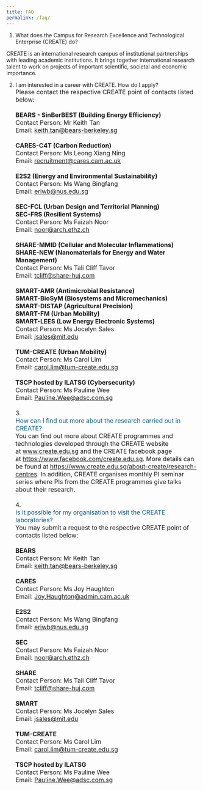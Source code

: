 ```yaml
---
title: FAQ
permalink: /faq/
---
```

1. What does the Campus for Research Excellence and Technological Enterprise (CREATE) do?

CREATE is an international research campus of institutional partnerships with leading academic institutions. It brings together international research talent to work on projects of important scientific, societal and economic importance.

2. I am interested in a career with CREATE. How do I apply?<div style="margin: 0px; padding: 0px; box-sizing: border-box; font-size: 16.0208px;" data-faqid="205ec275-3a49-4d09-9256-c25de9a3b52c" data-id="1106678" id="faq_answer_1" class="faq_answer"><div style="margin: 0px; padding: 0px; box-sizing: border-box; font-size: 16.0224px;"><div style="margin: 0px; padding: 0px; box-sizing: border-box; font-size: 16.024px;" class="faq-answer-body">Please contact the respective CREATE point of contacts listed below: &nbsp;<div style="margin: 0px; padding: 0px; box-sizing: border-box; font-size: 16.0256px;"><br style="margin: 0px; padding: 0px; box-sizing: border-box; font-size: 16.0272px;"></div><div style="margin: 0px; padding: 0px; box-sizing: border-box; font-size: 16.0256px;"><strong style="margin: 0px; padding: 0px; box-sizing: border-box; font-size: 16.0272px;">BEARS - SinBerBEST (Building Energy Efficiency)&nbsp;</strong></div><div style="margin: 0px; padding: 0px; box-sizing: border-box; font-size: 16.0256px;">Contact Person: Mr Keith Tan&nbsp;<br style="margin: 0px; padding: 0px; box-sizing: border-box; font-size: 16.0272px;"></div><div style="margin: 0px; padding: 0px; box-sizing: border-box; font-size: 16.0256px;">Email:&nbsp;<a style="margin: 0px; padding: 0px; box-sizing: border-box; font-size: 16.0272px; text-decoration: none; color: rgb(11, 90, 127);" href="mailto:keith.tan@bears-berkeley.sg">keith.tan@bears-berkeley.sg</a>&nbsp;</div><div style="margin: 0px; padding: 0px; box-sizing: border-box; font-size: 16.0256px;"><br style="margin: 0px; padding: 0px; box-sizing: border-box; font-size: 16.0272px;"></div><div style="margin: 0px; padding: 0px; box-sizing: border-box; font-size: 16.0256px;"><strong style="margin: 0px; padding: 0px; box-sizing: border-box; font-size: 16.0272px;">CARES-C4T (Carbon Reduction)</strong>&nbsp;</div><div style="margin: 0px; padding: 0px; box-sizing: border-box; font-size: 16.0256px;">Contact Person: Ms Leong Xiang Ning</div><div style="margin: 0px; padding: 0px; box-sizing: border-box; font-size: 16.0256px;">Email:&nbsp;recruitment@cares.cam.ac.uk&nbsp;</div><div style="margin: 0px; padding: 0px; box-sizing: border-box; font-size: 16.0256px;"><br style="margin: 0px; padding: 0px; box-sizing: border-box; font-size: 16.0272px;"></div><div style="margin: 0px; padding: 0px; box-sizing: border-box; font-size: 16.0256px;"><strong style="margin: 0px; padding: 0px; box-sizing: border-box; font-size: 16.0272px;">E2S2 (Energy and Environmental Sustainability)</strong>&nbsp;</div><div style="margin: 0px; padding: 0px; box-sizing: border-box; font-size: 16.0256px;">Contact Person: Ms Wang Bingfang&nbsp;</div><div style="margin: 0px; padding: 0px; box-sizing: border-box; font-size: 16.0256px;">Email:&nbsp;<a style="margin: 0px; padding: 0px; box-sizing: border-box; font-size: 16.0272px; text-decoration: none; color: rgb(11, 90, 127);" href="mailto:eriwb@nus.edu.sg">eriwb@nus.edu.sg</a>&nbsp;</div><div style="margin: 0px; padding: 0px; box-sizing: border-box; font-size: 16.0256px;"><br style="margin: 0px; padding: 0px; box-sizing: border-box; font-size: 16.0272px;"></div><div style="margin: 0px; padding: 0px; box-sizing: border-box; font-size: 16.0256px;"><strong style="margin: 0px; padding: 0px; box-sizing: border-box; font-size: 16.0272px;">SEC-FCL (Urban Design and Territorial Planning)&nbsp;</strong></div><div style="margin: 0px; padding: 0px; box-sizing: border-box; font-size: 16.0256px;"><strong style="margin: 0px; padding: 0px; box-sizing: border-box; font-size: 16.0272px;">SEC-FRS (Resilient Systems)</strong>&nbsp;</div><div style="margin: 0px; padding: 0px; box-sizing: border-box; font-size: 16.0256px;">Contact Person: Ms Faizah Noor&nbsp;</div><div style="margin: 0px; padding: 0px; box-sizing: border-box; font-size: 16.0256px;">Email:&nbsp;<a style="margin: 0px; padding: 0px; box-sizing: border-box; font-size: 16.0272px; text-decoration: none; color: rgb(11, 90, 127);" href="mailto:noor@arch.ethz.ch">noor@arch.ethz.ch</a>&nbsp;</div><div style="margin: 0px; padding: 0px; box-sizing: border-box; font-size: 16.0256px;"><br style="margin: 0px; padding: 0px; box-sizing: border-box; font-size: 16.0272px;"></div><div style="margin: 0px; padding: 0px; box-sizing: border-box; font-size: 16.0256px;"><strong style="margin: 0px; padding: 0px; box-sizing: border-box; font-size: 16.0272px;">SHARE-MMID (Cellular and Molecular Inflammations)&nbsp;</strong></div><div style="margin: 0px; padding: 0px; box-sizing: border-box; font-size: 16.0256px;"><strong style="margin: 0px; padding: 0px; box-sizing: border-box; font-size: 16.0272px;">SHARE-NEW (Nanomaterials for Energy and Water Management)</strong>&nbsp;</div><div style="margin: 0px; padding: 0px; box-sizing: border-box; font-size: 16.0256px;">Contact Person: Ms Tali Cliff Tavor&nbsp;</div><div style="margin: 0px; padding: 0px; box-sizing: border-box; font-size: 16.0256px;">Email:&nbsp;<a style="margin: 0px; padding: 0px; box-sizing: border-box; font-size: 16.0272px; text-decoration: none; color: rgb(11, 90, 127);" href="mailto:tcliff@share-huj.com">tcliff@share-huj.com</a>&nbsp;</div><div style="margin: 0px; padding: 0px; box-sizing: border-box; font-size: 16.0256px;"><br style="margin: 0px; padding: 0px; box-sizing: border-box; font-size: 16.0272px;"></div><div style="margin: 0px; padding: 0px; box-sizing: border-box; font-size: 16.0256px;"><strong style="margin: 0px; padding: 0px; box-sizing: border-box; font-size: 16.0272px;">SMART-AMR (Antimicrobial Resistance)&nbsp;</strong></div><div style="margin: 0px; padding: 0px; box-sizing: border-box; font-size: 16.0256px;"><strong style="margin: 0px; padding: 0px; box-sizing: border-box; font-size: 16.0272px;">SMART-BioSyM (Biosystems and Micromechanics)&nbsp;</strong></div><div style="margin: 0px; padding: 0px; box-sizing: border-box; font-size: 16.0256px;"><strong style="margin: 0px; padding: 0px; box-sizing: border-box; font-size: 16.0272px;">SMART-DISTAP (Agricultural Precision)&nbsp;</strong></div><div style="margin: 0px; padding: 0px; box-sizing: border-box; font-size: 16.0256px;"><strong style="margin: 0px; padding: 0px; box-sizing: border-box; font-size: 16.0272px;">SMART-FM (Urban Mobility)&nbsp;</strong></div><div style="margin: 0px; padding: 0px; box-sizing: border-box; font-size: 16.0256px;"><strong style="margin: 0px; padding: 0px; box-sizing: border-box; font-size: 16.0272px;">SMART-LEES (Low Energy Electronic Systems)</strong>&nbsp;</div><div style="margin: 0px; padding: 0px; box-sizing: border-box; font-size: 16.0256px;">Contact Person: Ms Jocelyn Sales&nbsp;</div><div style="margin: 0px; padding: 0px; box-sizing: border-box; font-size: 16.0256px;">Email:&nbsp;<a style="margin: 0px; padding: 0px; box-sizing: border-box; font-size: 16.0272px; text-decoration: none; color: rgb(11, 90, 127);" href="mailto:jsales@mit.edu">jsales@mit.edu</a>&nbsp;</div><div style="margin: 0px; padding: 0px; box-sizing: border-box; font-size: 16.0256px;"><br style="margin: 0px; padding: 0px; box-sizing: border-box; font-size: 16.0272px;"></div><div style="margin: 0px; padding: 0px; box-sizing: border-box; font-size: 16.0256px;"><strong style="margin: 0px; padding: 0px; box-sizing: border-box; font-size: 16.0272px;">TUM-CREATE (Urban Mobility)</strong>&nbsp;</div><div style="margin: 0px; padding: 0px; box-sizing: border-box; font-size: 16.0256px;">Contact Person: Ms Carol Lim&nbsp;</div><div style="margin: 0px; padding: 0px; box-sizing: border-box; font-size: 16.0256px;">Email:&nbsp;<a style="margin: 0px; padding: 0px; box-sizing: border-box; font-size: 16.0272px; text-decoration: none; color: rgb(11, 90, 127);" href="mailto:carol.lim@tum-create.edu.sg">carol.lim@tum-create.edu.sg</a>&nbsp;</div><div style="margin: 0px; padding: 0px; box-sizing: border-box; font-size: 16.0256px;"><br style="margin: 0px; padding: 0px; box-sizing: border-box; font-size: 16.0272px;"></div><div style="margin: 0px; padding: 0px; box-sizing: border-box; font-size: 16.0256px;"><strong style="margin: 0px; padding: 0px; box-sizing: border-box; font-size: 16.0272px;">TSCP hosted by ILATSG (Cybersecurity)</strong>&nbsp;</div><div style="margin: 0px; padding: 0px; box-sizing: border-box; font-size: 16.0256px;">Contact Person: Ms Pauline Wee&nbsp;</div><div style="margin: 0px; padding: 0px; box-sizing: border-box; font-size: 16.0256px;">Email:&nbsp;<a style="margin: 0px; padding: 0px; box-sizing: border-box; font-size: 16.0272px; text-decoration: none; color: rgb(11, 90, 127);" href="mailto:Pauline.Wee@adsc.com.sg">Pauline.Wee@adsc.com.sg</a></div></div></div><div style="margin: 0px; padding: 0px; box-sizing: border-box; font-size: 16.0224px;" id="faq_tool_1106678" class="faq-tool"><div style="margin: 0px; padding: 0px; box-sizing: border-box; font-size: 16.024px;" class="faq-tool-btn"><br style="margin: 0px; padding: 0px; box-sizing: border-box; font-size: 16.0256px;"></div></div></div><div style="margin: 0px; padding: 0px; box-sizing: border-box; font-size: 16.0192px;" id="faqx_2" class="faq_no">3.</div><div style="margin: 0px; padding: 0px; box-sizing: border-box; font-size: 16.0192px;"><div style="margin: 0px; padding: 0px; box-sizing: border-box; font-size: 16.0208px;" id="FAQ_1106679" class="faq_topic"><a style="margin: 0px; padding: 0px; box-sizing: border-box; font-size: 16.0224px; text-decoration: none; color: rgb(11, 90, 127);" title="View answer" tabindex="410" id="1106679">How can I find out more about the research carried out in CREATE?</a></div><div style="margin: 0px; padding: 0px; box-sizing: border-box; font-size: 16.0208px;" data-faqid="4737db45-337a-4bd0-bb9c-cc937740f171" data-id="1106679" id="faq_answer_2" class="faq_answer"><div style="margin: 0px; padding: 0px; box-sizing: border-box; font-size: 16.0224px;"><div style="margin: 0px; padding: 0px; box-sizing: border-box; font-size: 16.024px;" class="faq-answer-body">You can find out more about CREATE programmes and technologies developed through the CREATE website at&nbsp;<a style="margin: 0px; padding: 0px; box-sizing: border-box; font-size: 16.0256px; text-decoration: none; color: rgb(11, 90, 127);" href="https://www.create.edu.sg/">www.create.edu.sg</a>&nbsp;and the CREATE facebook page at&nbsp;<a style="margin: 0px; padding: 0px; box-sizing: border-box; font-size: 16.0256px; text-decoration: none; color: rgb(11, 90, 127);" href="https://www.facebook.com/create.edu.sg" target="_blank">https://www.facebook.com/create.edu.sg</a>. More details can be found at&nbsp;<a style="margin: 0px; padding: 0px; box-sizing: border-box; font-size: 16.0256px; text-decoration: none; color: rgb(11, 90, 127);" href="https://www.create.edu.sg/about-create/research-centres">https://www.create.edu.sg/about-create/research-centres</a>. In addition, CREATE organises monthly PI seminar series where PIs from the CREATE programmes give talks about their research.</div></div><div style="margin: 0px; padding: 0px; box-sizing: border-box; font-size: 16.0224px;" id="faq_tool_1106679" class="faq-tool"><div style="margin: 0px; padding: 0px; box-sizing: border-box; font-size: 16.024px;" class="faq-tool-btn">&nbsp;</div></div></div></div><div style="margin: 0px; padding: 0px; box-sizing: border-box; font-size: 16.0192px;" id="faqx_3" class="faq_no">4.</div><div style="margin: 0px; padding: 0px; box-sizing: border-box; font-size: 16.0192px;"><div style="margin: 0px; padding: 0px; box-sizing: border-box; font-size: 16.0208px;" id="FAQ_1106680" class="faq_topic"><a style="margin: 0px; padding: 0px; box-sizing: border-box; font-size: 16.0224px; text-decoration: none; color: rgb(11, 90, 127);" title="View answer" tabindex="415" id="1106680">Is it possible for my organisation to visit the CREATE laboratories?</a></div><div style="margin: 0px; padding: 0px; box-sizing: border-box; font-size: 16.0208px;" data-faqid="1e73c034-1190-4c5d-ab68-efa80fb6d175" data-id="1106680" id="faq_answer_3" class="faq_answer"><div style="margin: 0px; padding: 0px; box-sizing: border-box; font-size: 16.0224px;"><div style="margin: 0px; padding: 0px; box-sizing: border-box; font-size: 16.024px;" class="faq-answer-body"><div style="margin: 0px; padding: 0px; box-sizing: border-box; font-size: 16.0256px;">You may submit a request to the respective CREATE point of contacts listed below:</div><div style="margin: 0px; padding: 0px; box-sizing: border-box; font-size: 16.0256px;"><br style="margin: 0px; padding: 0px; box-sizing: border-box; font-size: 16.0272px;"></div><div style="margin: 0px; padding: 0px; box-sizing: border-box; font-size: 16.0256px;"><strong style="margin: 0px; padding: 0px; box-sizing: border-box; font-size: 16.0272px;">BEARS</strong></div><div style="margin: 0px; padding: 0px; box-sizing: border-box; font-size: 16.0256px;">Contact Person: Mr Keith Tan</div><div style="margin: 0px; padding: 0px; box-sizing: border-box; font-size: 16.0256px;">Email:&nbsp;<a style="margin: 0px; padding: 0px; box-sizing: border-box; font-size: 16.0272px; text-decoration: none; color: rgb(11, 90, 127);" href="mailto:keith.tan@bears-berkeley.sg">keith.tan@bears-berkeley.sg</a></div><div style="margin: 0px; padding: 0px; box-sizing: border-box; font-size: 16.0256px;"><br style="margin: 0px; padding: 0px; box-sizing: border-box; font-size: 16.0272px;"></div><div style="margin: 0px; padding: 0px; box-sizing: border-box; font-size: 16.0256px;"><strong style="margin: 0px; padding: 0px; box-sizing: border-box; font-size: 16.0272px;">CARES</strong></div><div style="margin: 0px; padding: 0px; box-sizing: border-box; font-size: 16.0256px;">Contact Person: Ms Joy Haughton</div><div style="margin: 0px; padding: 0px; box-sizing: border-box; font-size: 16.0256px;">Email:&nbsp;<a style="margin: 0px; padding: 0px; box-sizing: border-box; font-size: 16.0272px; text-decoration: none; color: rgb(11, 90, 127);" href="mailto:Joy.Haughton@admin.cam.ac.uk">Joy.Haughton@admin.cam.ac.uk</a></div><div style="margin: 0px; padding: 0px; box-sizing: border-box; font-size: 16.0256px;"><br style="margin: 0px; padding: 0px; box-sizing: border-box; font-size: 16.0272px;"></div><div style="margin: 0px; padding: 0px; box-sizing: border-box; font-size: 16.0256px;"><strong style="margin: 0px; padding: 0px; box-sizing: border-box; font-size: 16.0272px;">E2S2</strong></div><div style="margin: 0px; padding: 0px; box-sizing: border-box; font-size: 16.0256px;">Contact Person: Ms Wang Bingfang</div><div style="margin: 0px; padding: 0px; box-sizing: border-box; font-size: 16.0256px;">Email:&nbsp;<a style="margin: 0px; padding: 0px; box-sizing: border-box; font-size: 16.0272px; text-decoration: none; color: rgb(11, 90, 127);" href="mailto:eriwb@nus.edu.sg">eriwb@nus.edu.sg</a></div><div style="margin: 0px; padding: 0px; box-sizing: border-box; font-size: 16.0256px;"><br style="margin: 0px; padding: 0px; box-sizing: border-box; font-size: 16.0272px;"></div><div style="margin: 0px; padding: 0px; box-sizing: border-box; font-size: 16.0256px;"><strong style="margin: 0px; padding: 0px; box-sizing: border-box; font-size: 16.0272px;">SEC</strong></div><div style="margin: 0px; padding: 0px; box-sizing: border-box; font-size: 16.0256px;">Contact Person: Ms Faizah Noor</div><div style="margin: 0px; padding: 0px; box-sizing: border-box; font-size: 16.0256px;">Email:&nbsp;<a style="margin: 0px; padding: 0px; box-sizing: border-box; font-size: 16.0272px; text-decoration: none; color: rgb(11, 90, 127);" href="mailto:noor@arch.ethz.ch">noor@arch.ethz.ch</a></div><div style="margin: 0px; padding: 0px; box-sizing: border-box; font-size: 16.0256px;"><br style="margin: 0px; padding: 0px; box-sizing: border-box; font-size: 16.0272px;"></div><div style="margin: 0px; padding: 0px; box-sizing: border-box; font-size: 16.0256px;"><strong style="margin: 0px; padding: 0px; box-sizing: border-box; font-size: 16.0272px;">SHARE</strong></div><div style="margin: 0px; padding: 0px; box-sizing: border-box; font-size: 16.0256px;">Contact Person: Ms Tali Cliff Tavor</div><div style="margin: 0px; padding: 0px; box-sizing: border-box; font-size: 16.0256px;">Email:&nbsp;<a style="margin: 0px; padding: 0px; box-sizing: border-box; font-size: 16.0272px; text-decoration: none; color: rgb(11, 90, 127);" href="mailto:tcliff@share-huj.com">tcliff@share-huj.com</a></div><div style="margin: 0px; padding: 0px; box-sizing: border-box; font-size: 16.0256px;"><br style="margin: 0px; padding: 0px; box-sizing: border-box; font-size: 16.0272px;"></div><div style="margin: 0px; padding: 0px; box-sizing: border-box; font-size: 16.0256px;"><strong style="margin: 0px; padding: 0px; box-sizing: border-box; font-size: 16.0272px;">SMART</strong></div><div style="margin: 0px; padding: 0px; box-sizing: border-box; font-size: 16.0256px;">Contact Person: Ms Jocelyn Sales</div><div style="margin: 0px; padding: 0px; box-sizing: border-box; font-size: 16.0256px;">Email:&nbsp;<a style="margin: 0px; padding: 0px; box-sizing: border-box; font-size: 16.0272px; text-decoration: none; color: rgb(11, 90, 127);" href="mailto:jsales@mit.edu">jsales@mit.edu</a></div><div style="margin: 0px; padding: 0px; box-sizing: border-box; font-size: 16.0256px;"><br style="margin: 0px; padding: 0px; box-sizing: border-box; font-size: 16.0272px;"></div><div style="margin: 0px; padding: 0px; box-sizing: border-box; font-size: 16.0256px;"><strong style="margin: 0px; padding: 0px; box-sizing: border-box; font-size: 16.0272px;">TUM-CREATE</strong></div><div style="margin: 0px; padding: 0px; box-sizing: border-box; font-size: 16.0256px;">Contact Person: Ms Carol Lim</div><div style="margin: 0px; padding: 0px; box-sizing: border-box; font-size: 16.0256px;">Email:&nbsp;<a style="margin: 0px; padding: 0px; box-sizing: border-box; font-size: 16.0272px; text-decoration: none; color: rgb(11, 90, 127);" href="mailto:carol.lim@tum-create.edu.sg">carol.lim@tum-create.edu.sg</a></div><div style="margin: 0px; padding: 0px; box-sizing: border-box; font-size: 16.0256px;"><br style="margin: 0px; padding: 0px; box-sizing: border-box; font-size: 16.0272px;"></div><div style="margin: 0px; padding: 0px; box-sizing: border-box; font-size: 16.0256px;"><strong style="margin: 0px; padding: 0px; box-sizing: border-box; font-size: 16.0272px;">TSCP hosted by ILATSG</strong></div><div style="margin: 0px; padding: 0px; box-sizing: border-box; font-size: 16.0256px;">Contact Person: Ms Pauline Wee</div><div style="margin: 0px; padding: 0px; box-sizing: border-box; font-size: 16.0256px;">Email:&nbsp;<a style="margin: 0px; padding: 0px; box-sizing: border-box; font-size: 16.0272px; text-decoration: none; color: rgb(11, 90, 127);" href="mailto:Pauline.Wee@adsc.com.sg">Pauline.Wee@adsc.com.sg</a></div></div></div></div></div>